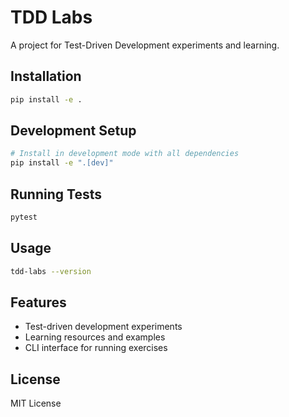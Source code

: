 # TDD Labs

A project for Test-Driven Development experiments and learning.

## Installation

```bash
pip install -e .
```

## Development Setup

```bash
# Install in development mode with all dependencies
pip install -e ".[dev]"
```

## Running Tests

```bash
pytest
```

## Usage

```bash
tdd-labs --version
```

## Features

- Test-driven development experiments
- Learning resources and examples
- CLI interface for running exercises

## License

MIT License